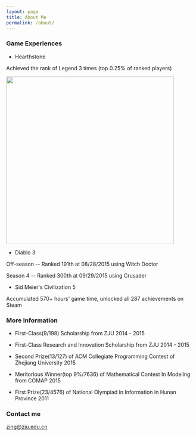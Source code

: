 ```yaml
---
layout: page
title: About Me
permalink: /about/
---
```


### Game Experiences

* Hearthstone 

Achieved the rank of Legend 3 times (top 0.25% of ranked players)

<img src="{{ site.baseurl }}/images/hearthstone.png" style="width: 450px;"/>

* Diablo 3 

Off-season -- Ranked 191th at 08/28/2015 using Witch Doctor

Season 4 --  Ranked 300th at 09/29/2015 using Crusader

* Sid Meier's Civilization 5

Accumulated 570+ hours' game time, unlocked all 287 achievements on Steam

### More Information

* First-Class(9/198) Scholarship from ZJU												2014 - 2015

* First-Class Research and Innovation Scholarship from ZJU								2014 - 2015

* Second Prize(13/127) of ACM Collegiate Programming Contest of Zhejiang University		2015

* Meritorious Winner(top 9%/7636) of Mathematical Contest In Modeling from COMAP		2015

* First Prize(23/4576) of National Olympiad in Information in Hunan Province			2011

### Contact me

[zing@zju.edu.cn](mailto:zing@zju.edu.cn)